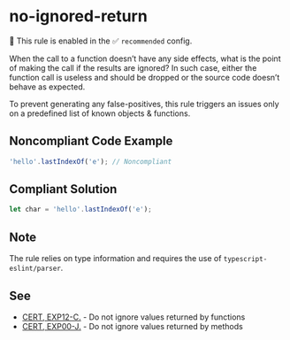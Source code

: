 # no-ignored-return

💼 This rule is enabled in the ✅ `recommended` config.

<!-- end auto-generated rule header -->

When the call to a function doesn’t have any side effects, what is the point of making the call if the results are ignored? In such case, either the function call is useless and should be dropped or the source code doesn’t behave as expected.

To prevent generating any false-positives, this rule triggers an issues only on a predefined list of known objects &amp; functions.

## Noncompliant Code Example

```javascript
'hello'.lastIndexOf('e'); // Noncompliant
```

## Compliant Solution

```javascript
let char = 'hello'.lastIndexOf('e');
```

## Note

The rule relies on type information and requires the use of `typescript-eslint/parser`.

## See

<ul>
  <li> <a href="https://wiki.sei.cmu.edu/confluence/x/mtYxBQ">CERT, EXP12-C.</a> - Do not ignore values returned by functions</li>
  <li> <a href="https://wiki.sei.cmu.edu/confluence/x/xzdGBQ">CERT, EXP00-J.</a> - Do not ignore values returned by methods</li>
</ul>
